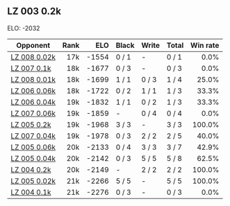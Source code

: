 ## LZ 003 0.2k ##

ELO: -2032

Opponent | Rank | ELO | Black | Write | Total | Win rate
---------|-----:|----:|-------|-------|-------|-------:
[LZ 008 0.02k](LZ%20008%200.02k.md) | 17k | -1554 | 0 / 1 | - | 0 / 1 | 0.0%
[LZ 007 0.1k](LZ%20007%200.1k.md) | 18k | -1677 | 0 / 3 | - | 0 / 3 | 0.0%
[LZ 008 0.01k](LZ%20008%200.01k.md) | 18k | -1699 | 1 / 1 | 0 / 3 | 1 / 4 | 25.0%
[LZ 006 0.06k](LZ%20006%200.06k.md) | 18k | -1722 | 0 / 2 | 1 / 1 | 1 / 3 | 33.3%
[LZ 006 0.04k](LZ%20006%200.04k.md) | 19k | -1832 | 1 / 1 | 0 / 2 | 1 / 3 | 33.3%
[LZ 007 0.06k](LZ%20007%200.06k.md) | 19k | -1859 | - | 0 / 4 | 0 / 4 | 0.0%
[LZ 005 0.2k](LZ%20005%200.2k.md) | 19k | -1968 | 3 / 3 | - | 3 / 3 | 100.0%
[LZ 007 0.04k](LZ%20007%200.04k.md) | 19k | -1978 | 0 / 3 | 2 / 2 | 2 / 5 | 40.0%
[LZ 005 0.06k](LZ%20005%200.06k.md) | 20k | -2133 | 0 / 4 | 3 / 3 | 3 / 7 | 42.9%
[LZ 005 0.04k](LZ%20005%200.04k.md) | 20k | -2142 | 0 / 3 | 5 / 5 | 5 / 8 | 62.5%
[LZ 004 0.2k](LZ%20004%200.2k.md) | 20k | -2149 | - | 2 / 2 | 2 / 2 | 100.0%
[LZ 005 0.02k](LZ%20005%200.02k.md) | 21k | -2266 | 5 / 5 | - | 5 / 5 | 100.0%
[LZ 004 0.1k](LZ%20004%200.1k.md) | 21k | -2276 | 0 / 3 | - | 0 / 3 | 0.0%
